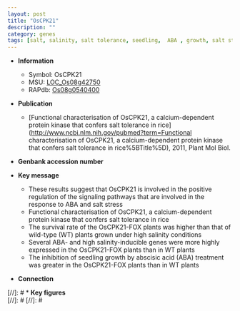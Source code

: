```yaml
---
layout: post
title: "OsCPK21"
description: ""
category: genes
tags: [salt, salinity, salt tolerance, seedling,  ABA , growth, salt stress]
---
```


* **Information**  
    + Symbol: OsCPK21  
    + MSU: [LOC_Os08g42750](http://rice.plantbiology.msu.edu/cgi-bin/ORF_infopage.cgi?orf=LOC_Os08g42750)  
    + RAPdb: [Os08g0540400](http://rapdb.dna.affrc.go.jp/viewer/gbrowse_details/irgsp1?name=Os08g0540400)  

* **Publication**  
    + [Functional characterisation of OsCPK21, a calcium-dependent protein kinase that confers salt tolerance in rice](http://www.ncbi.nlm.nih.gov/pubmed?term=Functional characterisation of OsCPK21, a calcium-dependent protein kinase that confers salt tolerance in rice%5BTitle%5D), 2011, Plant Mol Biol.

* **Genbank accession number**  

* **Key message**  
    + These results suggest that OsCPK21 is involved in the positive regulation of the signaling pathways that are involved in the response to ABA and salt stress
    + Functional characterisation of OsCPK21, a calcium-dependent protein kinase that confers salt tolerance in rice
    + The survival rate of the OsCPK21-FOX plants was higher than that of wild-type (WT) plants grown under high salinity conditions
    + Several ABA- and high salinity-inducible genes were more highly expressed in the OsCPK21-FOX plants than in WT plants
    + The inhibition of seedling growth by abscisic acid (ABA) treatment was greater in the OsCPK21-FOX plants than in WT plants

* **Connection**  

[//]: # * **Key figures**  
[//]: # 
[//]: # 
